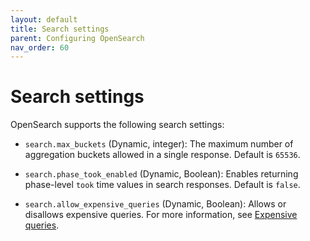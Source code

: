 ```yaml
---
layout: default
title: Search settings
parent: Configuring OpenSearch
nav_order: 60
---
```


# Search settings

OpenSearch supports the following search settings:

- `search.max_buckets` (Dynamic, integer): The maximum number of aggregation buckets allowed in a single response. Default is `65536`. 

- `search.phase_took_enabled` (Dynamic, Boolean): Enables returning phase-level `took` time values in search responses. Default is `false`. 

- `search.allow_expensive_queries` (Dynamic, Boolean): Allows or disallows expensive queries. For more information, see [Expensive queries]({{site.url}}{{site.baseurl}}/query-dsl/index/#expensive-queries).
